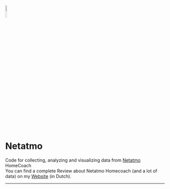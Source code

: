 <img src="https://play.google.com/store/apps/details?id=com.netatmo.netatmo&hl=nl&gl=US" width="10%">

# Netatmo
Code for collecting, analyzing and visualizing data from [Netatmo](https://www.netatmo.com) HomeCoach <br>
You can find a complete Review about Netatmo Homecoach (and a lot of data) on my [Website](https://www.jebentwatjemeet.nl) (in Dutch).

<hr>
